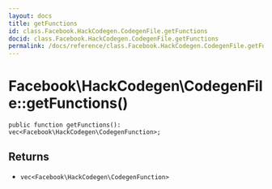 ```yaml
---
layout: docs
title: getFunctions
id: class.Facebook.HackCodegen.CodegenFile.getFunctions
docid: class.Facebook.HackCodegen.CodegenFile.getFunctions
permalink: /docs/reference/class.Facebook.HackCodegen.CodegenFile.getFunctions/
---
```

# Facebook\\HackCodegen\\CodegenFile::getFunctions()




``` Hack
public function getFunctions(): vec<Facebook\HackCodegen\CodegenFunction>;
```




## Returns




- ` vec<Facebook\HackCodegen\CodegenFunction> `